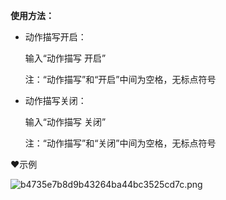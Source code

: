 **使用方法：**

- 动作描写开启：

     输入“动作描写 开启”

     注：“动作描写”和“开启”中间为空格，无标点符号

- 动作描写关闭：

     输入“动作描写 关闭”

     注：“动作描写”和“关闭”中间为空格，无标点符号

❤示例

![b4735e7b8d9b43264ba44bc3525cd7c.png](https://flowus.cn/preview/768a1a99-feb3-4da9-bd65-cba2bca6cb0c)

